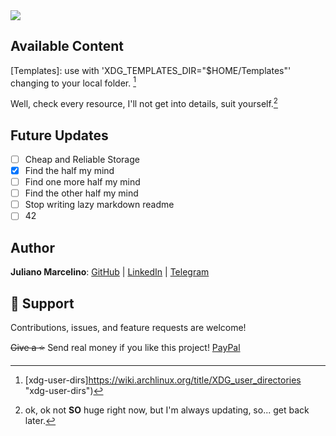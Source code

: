 <img src="https://capsule-render.vercel.app/api?type=waving&color=gradient&height=300&section=header&text=FlaxFlatFly&desc=A%20huge%20set%20of%20useful%20stuff&fontSize=40" />

## Available Content

[Templates]: use with 'XDG_TEMPLATES_DIR="$HOME/Templates"' changing to your local folder. [^2]

Well, check every resource, I'll not get into details, suit yourself.[^1]

## Future Updates

- [ ] Cheap and Reliable Storage
- [x] Find the half my mind
- [ ] Find one more half my mind
- [ ] Find the other half my mind
- [ ] Stop writing lazy markdown readme
- [ ] 42

## Author

**Juliano Marcelino**:  [GitHub](https://github.com/ojmarcelino "GitHub") | [LinkedIn](https://linkedin.com/in/ojmarcelino "LinkedIn") | [Telegram](https://t.me/ojmarcelino "Telegram")

## 🤝 Support

Contributions, issues, and feature requests are welcome!

~~Give a ⭐️~~ Send real money if you like this project! [PayPal](https://paypal.me/ojmarcelino "PayPal.me")

[^1]: ok, ok not **SO**  huge right now, but I'm always updating, so... get back later.
[^2]: [xdg-user-dirs]https://wiki.archlinux.org/title/XDG_user_directories "xdg-user-dirs")

